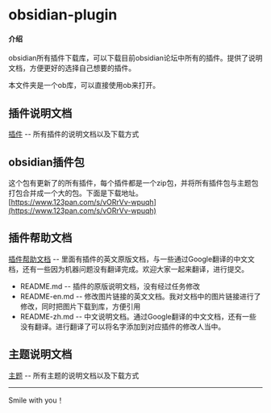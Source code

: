 # obsidian-plugin

#### 介绍
obsidian所有插件下载库，可以下载目前obsidian论坛中所有的插件。提供了说明文档，方便更好的选择自己想要的插件。

本文件夹是一个ob库，可以直接使用ob来打开。

## 插件说明文档
[插件](插件.md)  -- 所有插件的说明文档以及下载方式

## obsidian插件包
这个包有更新了的所有插件，每个插件都是一个zip包，并将所有插件包与主题包打包合并成一个大的包。下面是下载地址。
[https://www.123pan.com/s/vORrVv-wpuqh](https://www.123pan.com/s/vORrVv-wpuqh)


## 插件帮助文档
[插件帮助文档](帮助文档.md)  -- 里面有插件的英文原版文档，与一些通过Google翻译的中文文档，还有一些因为机器问题没有翻译完成。欢迎大家一起来翻译，进行提交。
- README.md	-- 插件的原版说明文档，没有经过任务修改
- README-en.md	 -- 修改图片链接的英文文档。我对文档中的图片链接进行了修改，同时把图片下载到库，方便引用
- README-zh.md	 -- 中文说明文档。通过Google翻译的中文文档，还有一些没有翻译。进行翻译了可以将名字添加到对应插件的修改人当中。

## 主题说明文档
[主题](主题.md)  -- 所有主题的说明文档以及下载方式

---
Smile with you！
